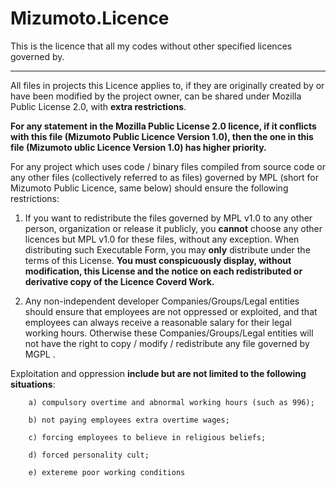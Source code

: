 # Mizumoto.Licence

This is the licence that all my codes without other specified licences governed by.

---

All files in projects this Licence applies to, if they are originally created by or have been modified by the project owner, can be shared under Mozilla Public License 2.0, with **extra restrictions**. 

**For any statement in the Mozilla Public License 2.0 licence, if it conflicts with this file (Mizumoto Public Licence Version 1.0), then the one in this file (Mizumoto ublic Licence Version 1.0) has higher priority.**

For any project which uses code / binary files compiled from source code or any other files (collectively referred to as files) governed by MPL (short for Mizumoto Public Licence, same below) should ensure the following restrictions:

1. If you want to redistribute the files governed by MPL v1.0 to any other person, organization or release it publicly, you **cannot** choose any other licences but MPL v1.0 for these files, without any exception. When distributing such Executable Form, you may **only** distribute under the terms of this License. **You must conspicuously display, without modification, this License and the notice on each redistributed or derivative copy of the Licence Coverd Work.**

2. Any non-independent developer Companies/Groups/Legal entities should ensure that employees are not oppressed or exploited, and that employees can always receive a reasonable salary for their legal working hours. Otherwise these Companies/Groups/Legal entities will not have the right to copy / modify / redistribute any file governed by MGPL .


Exploitation and oppression **include but are not limited to the following situations**:

        a) compulsory overtime and abnormal working hours (such as 996);

        b) not paying employees extra overtime wages;

        c) forcing employees to believe in religious beliefs;

        d) forced personality cult;

        e) extereme poor working conditions
